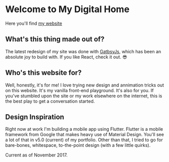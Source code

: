 # Welcome to My Digital Home

Here you'll find [my website](http://ericwindmill.com)

## What's this thing made out of?

The latest redesign of my site was done with [GatbsyJs](http://gatsbyjs.org), which has been an absolute joy to build with. If you like React, check it out. 😎


## Who's this website for?

Well, honestly, it's for me! I love trying new design and annimation tricks out on this website. It's my vanilla front-end playground. It's also for you. If you've stumbled upon the site or my work elsewhere on the internet, this is the best play to get a conversation started.

## Design Inspiration

Right now at work I'm building a mobile app using Flutter. Flutter is a mobile framework from Google that makes heavy use of Material Design. You'll see a lot of that in v5.0 (current) of my portfolio. Other than that, I tried to go for bare-bones, whitespace, to-the-point design (with a few little quirks). 

Current as of November 2017.